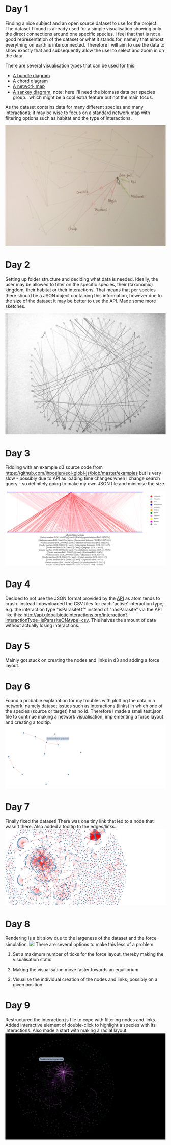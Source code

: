 # Day 1
Finding a nice subject and an open source dataset to use for the project. The dataset I found is already used for a simple visualisation showing only the direct connections around one specific species. I feel that that is not a good representation of the dataset or what it stands for, namely that almost everything on earth is interconnected. Therefore I will aim to use the data to show exactly that and subsequently allow the user to select and zoom in on the data.

There are several visualisation types that can be used for this:
* [A bundle diagram](http://mbostock.github.io/d3/talk/20111116/bundle.html)
* [A chord diagram](http://sdk.gooddata.com/gooddata-js/example/chord-chart-to-analyze-sales/)
* [A network map](http://christophergandrud.github.io/networkD3/)
* [A sankey diagram](http://bost.ocks.org/mike/sankey/); note: here I'll need the biomass data per species group.. which might be a cool extra feature but not the main focus.

As the dataset contains data for many different species and many interactions; it may be wise to focus on a standard network map with filtering options such as habitat and the type of interactions.

![](doc/NetworkSketch.jpg)

# Day 2
Setting up folder structure and deciding what data is needed. Ideally, the user may be allowed to filter on the specific species, their (taxonomic) kingdom, their habitat or their interactions. That means that per species there should be a JSON object containing this information, however due to the size of the dataset it may be better to use the API.
Made some more sketches.

![](doc/BundleSketch.jpg)

# Day 3
Fiddling with an example d3 source code from https://github.com/jhpoelen/eol-globi-js/blob/master/examples
but is very slow - possibly due to API as loading time changes when I change search query - so definitely going to make my own JSON file and minimise the size.

![](doc/BipartiteFiddle.png)

# Day 4
Decided to not use the JSON format provided by the [API](http://api.globalbioticinteractions.org/interaction?type=json.v2) as atom tends to crash. Instead I downloaded the CSV files for each 'active' interaction type; e.g. the interaction type "isParasiteOf" instead of "hasParasite" via the API like this: http://api.globalbioticinteractions.org/interaction?interactionType=isParasiteOf&type=csv. This halves the amount of data without actually losing interactions.

# Day 5
Mainly got stuck on creating the nodes and links in d3 and adding a force layout.

# Day 6
Found a probable explanation for my troubles with plotting the data in a network, namely dataset issues such as interactions (links) in which one of the species (source or target) has no id. Therefore I made a small test.json file to continue making a network visualisation, implementing a force layout and creating a tooltip.
![](doc/TestNetwork.png)

# Day 7
Finally fixed the dataset! There was one tiny link that led to a node that wasn't there. Also added a tooltip to the edges/links.
![](doc/FirstBigNetwork.png)

# Day 8
Rendering is a bit slow due to the largeness of the dataset and the force simulation.
![](doc/NetworkRendering.gif)
There are several options to make this less of a problem:

1. Set a maximum number of ticks for the force layout, thereby making the visualisation static

2. Making the visualisation move faster towards an equilibrium

3. Visualise the individual creation of the nodes and links; possibly on a given position

# Day 9
Restructured the interaction.js file to cope with filtering nodes and links. Added interactive element of double-click to highlight a species with its interactions. Also made a start with making a radial layout.
![](doc/hardcodedFilter&InteractiveHighlight.png)
